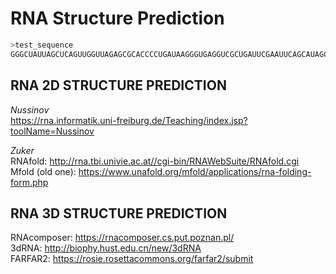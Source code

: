 # RNA Structure Prediction



```sh 
>test_sequence   
GGGCUAUUAGCUCAGUUGGUUAGAGCGCACCCCUGAUAAGGGUGAGGUCGCUGAUUCGAAUUCAGCAUAGCCCA  
```
## RNA 2D STRUCTURE PREDICTION 

*Nussinov*  
https://rna.informatik.uni-freiburg.de/Teaching/index.jsp?toolName=Nussinov 

*Zuker*  
RNAfold: http://rna.tbi.univie.ac.at//cgi-bin/RNAWebSuite/RNAfold.cgi  
Mfold (old one): https://www.unafold.org/mfold/applications/rna-folding-form.php   

## RNA 3D STRUCTURE PREDICTION  
RNAcomposer: https://rnacomposer.cs.put.poznan.pl/  
3dRNA: http://biophy.hust.edu.cn/new/3dRNA  
FARFAR2: https://rosie.rosettacommons.org/farfar2/submit  
